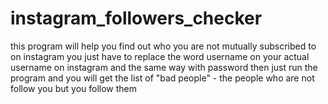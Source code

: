 # instagram_followers_checker
this program will help you find out who you are not mutually subscribed to on instagram
you just have to replace the word username on your actual username on instagram and the same way with password
then just run the program and you will get the list of "bad people" - the people who are not follow you but you follow them
